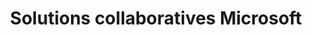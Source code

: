 ---
title: Solutions collaboratives Microsoft
slug: microsoft-collaborative-solutions
excertp: Tout sur les solutions collaboratives Microsoft
sections: Premiers pas avec Exchange, Configuration Exchange sur ordinateur, Configuration Exchange sur smartphone/tablettes, Migration de comptes, Fonctionnalités des comptes Exchange, Utilisation d'Outlook Web Application (OWA), Diagnostics Exchange, Office, SharePoint
order: 07 
---